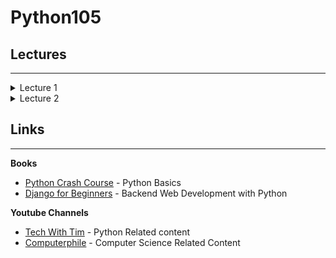 # Python105

## Lectures 
---
<details>
    <summary>Lecture 1</summary>

- Basic Output
    - print builtin function
    - multiple arguments **print(1, 2, 3, 4)**

- Variables
    - Naming Convention
    - snake_case
    - Case Sensitivity

- Basic Data Types in python
    - int (integer)         **(-∞, ..., -2, -1, 0, 1, 2, ..., +∞)**
    - float (fractions)     **(-∞, ..., -1.1, -1, 0, 1.1, 2, ..., +∞)**
    - str (string)          **"hello", 'hello', """Hello""", '''Hello'''**
    - bool (boolean)        **True, False**

- Basic String Operations
    - concatenation **"Hello" + " " + "World"**
    - fstrings **f"I am {20 + 1} years old"**

- Constants
    - just a convention
    - UPPER_CASE
</details>

<details>
    <summary>Lecture 2</summary>

- Type Casting
    - figuring out type of variable **type(variable_name)**
    - just use data type keyword to cast an object to another data type **str(1), int("125")**
    - Errors during type casting **int("hello 25"), float("nick")**

- Data Structures **list**
    - Initialization | **nums = [], nums = list()**
    - Indexing, Why 0?
    - Accessing elements | **nums[0]**
    - Changing elements | **nums[0] = 1**
    - builtin methods | **append, pop, len, sort**
    - Slicing lists | **nums[3:-1], nums[:], nums[::-1]**
    - Errors (Index Error) | **nums[Non existent Index]**

- Loops **for**
    - basic syntax **for element in my_list:**
    - Indentation **body, code block**
    - looping through lists
    - using range function | **range(10), range(5, 10), range(0, 10, 2)**

</details>

## Links
---

**Books**
- [Python Crash Course](https://en.sng1lib.org/book/4995914/5d84d3) - Python Basics
- [Django for Beginners](https://en.sng1lib.org/book/3594011/891d30) - Backend Web Development with Python


**Youtube Channels**
- [Tech With Tim](https://www.youtube.com/c/TechWithTim) - Python Related content
- [Computerphile](https://www.youtube.com/user/Computerphile) - Computer Science Related Content